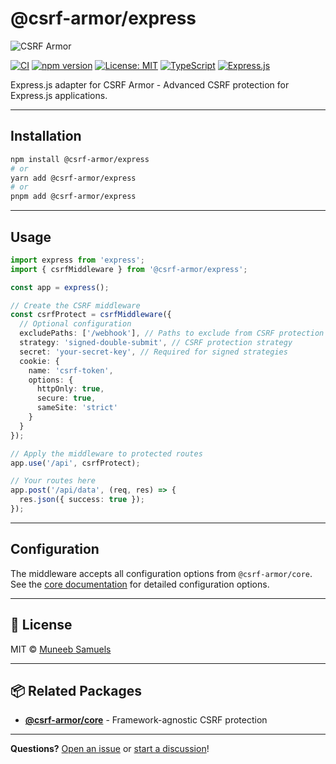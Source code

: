 # @csrf-armor/express

<img src="https://cdn.nebz.dev/csrf-armor/logo.jpeg" alt="CSRF Armor" />

[![CI](https://github.com/muneebs/csrf-armor/workflows/CI/badge.svg)](https://github.com/muneebs/csrf-armor/actions/workflows/ci.yml)
[![npm version](https://badge.fury.io/js/@csrf-armor%2Fexpress.svg)](https://badge.fury.io/js/@csrf-armor%2Fexpress)
[![License: MIT](https://img.shields.io/badge/License-MIT-yellow.svg)](https://opensource.org/licenses/MIT)
[![TypeScript](https://img.shields.io/badge/TypeScript-Ready-blue.svg)](https://www.typescriptlang.org/)
[![Express.js](https://img.shields.io/badge/Express.js-4%2B-black.svg)](https://expressjs.com)

Express.js adapter for CSRF Armor - Advanced CSRF protection for Express.js applications.

---
## Installation

```bash
npm install @csrf-armor/express
# or
yarn add @csrf-armor/express
# or
pnpm add @csrf-armor/express
```
---
## Usage

```typescript
import express from 'express';
import { csrfMiddleware } from '@csrf-armor/express';

const app = express();

// Create the CSRF middleware
const csrfProtect = csrfMiddleware({
  // Optional configuration
  excludePaths: ['/webhook'], // Paths to exclude from CSRF protection
  strategy: 'signed-double-submit', // CSRF protection strategy
  secret: 'your-secret-key', // Required for signed strategies
  cookie: {
    name: 'csrf-token',
    options: {
      httpOnly: true,
      secure: true,
      sameSite: 'strict'
    }
  }
});

// Apply the middleware to protected routes
app.use('/api', csrfProtect);

// Your routes here
app.post('/api/data', (req, res) => {
  res.json({ success: true });
});
```
---
## Configuration

The middleware accepts all configuration options from `@csrf-armor/core`. See the [core documentation](../core) for detailed configuration options.

---

## 📄 License

MIT © [Muneeb Samuels](https://github.com/muneebs)

---

## 📦 Related Packages

- **[@csrf-armor/core](../core)** - Framework-agnostic CSRF protection

---

**Questions?** [Open an issue](https://github.com/muneebs/csrf-armor/issues)
or [start a discussion](https://github.com/muneebs/csrf-armor/discussions)!
